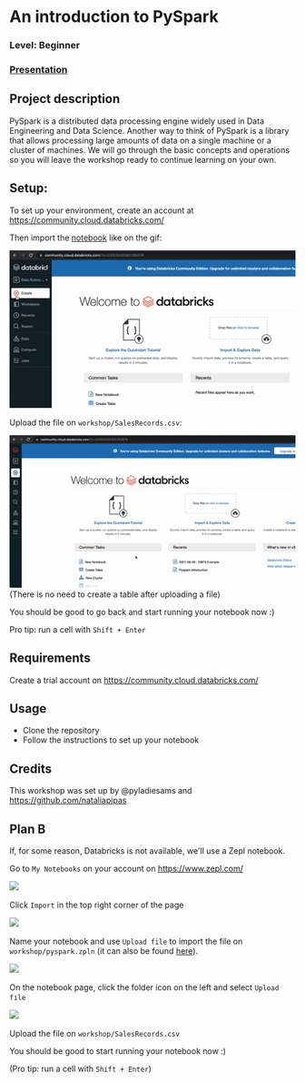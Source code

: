 
# An introduction to PySpark
### Level: Beginner
### [Presentation](https://docs.google.com/presentation/d/1xRM7Hh1qnqOot1b-HAV_VHsUYl3spUKryE5W2JpPCXw)

## Project description
PySpark is a distributed data processing engine widely used in Data Engineering and Data Science. Another way to think of PySpark is a library that allows processing large amounts of data on a single machine or a cluster of machines. We will go through the basic concepts and operations so you will leave the workshop ready to continue learning on your own.

## Setup:
 
To set up your environment, create an account at https://community.cloud.databricks.com/

Then import the [notebook](https://databricks-prod-cloudfront.cloud.databricks.com/public/4027ec902e239c93eaaa8714f173bcfc/583179271718016/1249435828050903/222117274820398/latest.html) like on the gif:

![](workshop/pictures/databricks_setup.gif)

Upload the file on `workshop/SalesRecords.csv`:

![](workshop/pictures/databricks_upload.gif)
(There is no need to create a table after uploading a file)

You should be good to go back and start running your notebook now :)

Pro tip: run a cell with `Shift + Enter`

## Requirements
Create a trial account on https://community.cloud.databricks.com/

## Usage
* Clone the repository
* Follow the instructions to set up your notebook

## Credits
This workshop was set up by @pyladiesams and https://github.com/nataliapipas

## Plan B

If, for some reason, Databricks is not available, we'll use a Zepl notebook.

Go to `My Notebooks` on your account on https://www.zepl.com/

![](workshop/pictures/your-notebooks.png)

Click `Import` in the top right corner of the page

![](workshop/pictures/import.png)

Name your notebook and use `Upload file` to import the file on `workshop/pyspark.zpln`
(it can also be found [here](https://www.zepl.com/viewer/notebooks/bm90ZTovL25hdGFsaWFwaXBhc0BnbWFpbC5jb20vZjNkNDgwZjFlNzA4NDc2NTkzZjAxMzQwOThlZWE0MTcvbm90ZS5qc29u)).

![](workshop/pictures/zpl.png)

On the notebook page, click the folder icon on the left and select `Upload file`

![](workshop/pictures/upload.png)

Upload the file on `workshop/SalesRecords.csv`

You should be good to start running your notebook now :)

(Pro tip: run a cell with `Shift + Enter`)